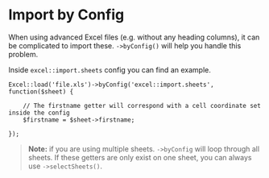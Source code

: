 # Import by Config

When using advanced Excel files (e.g. without any heading columns), it can be complicated to import these.
`->byConfig()` will help you handle this problem.

Inside `excel::import.sheets` config you can find an example.

    Excel::load('file.xls')->byConfig('excel::import.sheets', function($sheet) {

        // The firstname getter will correspond with a cell coordinate set inside the config
        $firstname = $sheet->firstname;

    });

> **Note:** if you are using multiple sheets. `->byConfig` will loop through all sheets. If these getters are only exist on one sheet, you can always use `->selectSheets()`.